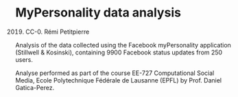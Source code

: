 # MyPersonality data analysis

2019. CC-0. Rémi Petitpierre

Analysis of the data collected using the Facebook myPersonality application (Stillwell & Kosinski), containing 9900 Facebook status updates from 250 users.

Analyse performed as part of the course EE-727 Computational Social Media, Ecole Polytechnique Fédérale de Lausanne (EPFL) by Prof. Daniel Gatica-Perez.
